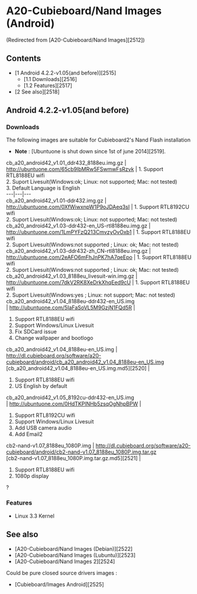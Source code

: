 # A20-Cubieboard/Nand Images (Android)
(Redirected from [A20-Cubieboard/Nand Images][2512])
 
## Contents
  * [1 Android 4.2.2-v1.05(and before)][2515]
    * [1.1 Downloads][2516]
    * [1.2 Features][2517]
  * [2 See also][2518]

## Android 4.2.2-v1.05(and before)
### Downloads
The following images are suitable for Cubieboard2's Nand Flash installation 
  * **Note** : [Ubuntuone is shut down since 1st of june 2014][2519].

cb_a20_android42_v1.01_ddr432_8188eu.img.gz  | <http://ubuntuone.com/65cb9IbMRw5FSwmwFsRzvk> |  1\. Support RTL8188EU wifi   
2\. Suport Livesuit(Windows:ok; Linux: not supported; Mac: not tested)   
3\. Default Language is English   
---|---|---  
cb_a20_android42_v1.01-ddr432.img.gz  | <http://ubuntuone.com/0XfWiwxnpW1P9oJDAeq3sI> |  1\. Support RTL8192CU wifi   
2\. Suport Livesuit(Windows:ok; Linux: not supported; Mac: not tested)   
cb_a20_android42_v1.03-ddr432-en_US-rtl8188eu.img.gz  | <http://ubuntuone.com/1LmPYFzQ213CmvzyOvOxb1> |  1\. Support RTL8188EU wifi   
2\. Suport Livesuit(Windows:not supported ; Linux: ok; Mac: not tested)   
cb_a20_android42_v1.03-ddr432-zh_CN-rtl8188eu.img.gz  | <http://ubuntuone.com/2eAFO6mFhJnPK7hA7qeEpo> |  1\. Support RTL8188EU wifi   
2\. Suport Livesuit(Windows:not supported ; Linux: ok; Mac: not tested)   
cb_a20_android42_v1.03_8188eu_livesuit-win.img.gz  | <http://ubuntuone.com/7dkV2RK8XeDrkXhqEed9cU> |  1\. Support RTL8188EU wifi   
2\. Suport Livesuit(Windows:yes ; Linux: not support; Mac: not tested)   
cb_a20_android42_v1.04_8188eu-ddr432-en_US.img   
| <http://ubuntuone.com/5IaFaSoVL5M9GzjN1FQd5R> | 
  1. Support RTL8188EU wifi
  2. Support Windows/Linux Livesuit
  3. Fix SDCard issue
  4. Change wallpaper and bootlogo

  
cb_a20_android42_v1.04_8188eu-en_US.img  | <http://dl.cubieboard.org/software/a20-cubieboard/android/cb_a20_android42_v1.04_8188eu-en_US.img>  
[cb_a20_android42_v1.04_8188eu-en_US.img.md5][2520] | 
  1. Support RTL8188EU wifi
  2. US English by default

  
cb_a20_android42_v1.05_8192cu-ddr432-en_US.img   
| <http://ubuntuone.com/0HdTKPlNHb5zsqOgNhpBPW> | 
  1. Support RTL8192CU wifi
  2. Support Windows/Linux Livesuit
  3. Add USB camera audio
  4. Add Email2

  
cb2-nand-v1.07_8188eu_1080P.img  | <http://dl.cubieboard.org/software/a20-cubieboard/android/cb2-nand-v1.07_8188eu_1080P.img.tar.gz>  
[cb2-nand-v1.07_8188eu_1080P.img.tar.gz.md5][2521] | 
  1. Support RTL8188EU wifi
  2. 1080p display

?   
### Features
  * Linux 3.3 Kernel

## See also
  * [A20-Cubieboard/Nand Images (Debian)][2522]
  * [A20-Cubieboard/Nand Images (Lubuntu)][2523]
  * [A20-Cubieboard/Nand Images 2][2524]

Could be pure closed source drivers images : 
  * [Cubieboard/Images Android][2525]
